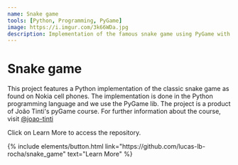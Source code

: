```yaml
---
name: Snake game
tools: [Python, Programming, PyGame]
image: https://i.imgur.com/3k66WDa.jpg
description: Implementation of the famous snake game using PyGame with Python3.8.
---
```


# Snake game

This project features a Python implementation of the classic snake game as found on Nokia cell phones. 
The implementation is done in the Python programming language and we use the PyGame lib. 
The project is a product of João Tinti's pyGame course. For further information about the course, visit [@joao-tinti](https://www.youtube.com/@joao-tinti)

Click on Learn More to access the repository.

<p class="text-center">
{% include elements/button.html link="https://github.com/lucas-lb-rocha/snake_game" text="Learn More" %}
</p>
